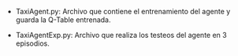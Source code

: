* TaxiAgent.py: Archivo que contiene el entrenamiento del agente y guarda la Q-Table entrenada.

* TaxiAgentExp.py: Archivo que realiza los testeos del agente en 3 episodios.

